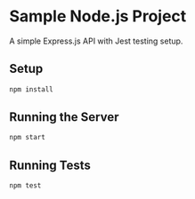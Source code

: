 # Sample Node.js Project

A simple Express.js API with Jest testing setup.

## Setup

```bash
npm install
```

## Running the Server

```bash
npm start
```

## Running Tests

```bash
npm test
```